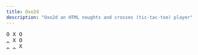 ```yaml
---
title: Oxo2d 
description: "Oxo2d an HTML noughts and crosses (tic-tac-toe) player"
---
```


<pre class="oxo2d">
O X O
<a href="../47/">.</a> X O
<a href="../48/">.</a> <a href="../n/">.</a> X
</pre>
